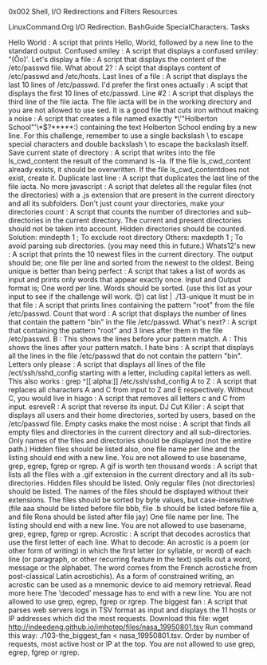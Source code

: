 0x002 Shell, I/O Redirections and Filters Resources

LinuxCommand.Org I/O Redirection.
BashGuide SpecialCharacters.
Tasks

Hello World : A script that prints Hello, World, followed by a new line to the standard output.
Confused smiley : A script that displays a confused smiley: "(Ôo)'.
Let's display a file : A script that displays the content of the /etc/passwd file.
What about 2? : A scipt that displays content of /etc/passwd and /etc/hosts.
Last lines of a file : A script that displays the last 10 lines of /etc/passwd.
I'd prefer the first ones actually : A scipt that displays the first 10 lines of etc/passwd.
Line #2 : A script that displays the third line of the file iacta.
    The file iacta will be in the working directory and you are not allowed to use sed.
It is a good file that cuts iron without making a noise : A script that creates a file named exactly \*\\'"Holberton School"\'\\*$\?\*\*\*\*\*:) containing the text Holberton School ending by a new line.
    For this challenge, remember to use a single backslash \ to escape special characters and double backslash \\ to escape the backslash itself.
Save current state of directory : A script that writes into the file ls_cwd_content the result of the command ls -la. If the file ls_cwd_content already exists, it should be overwritten. If the file ls_cwd_contentdoes not exist, create it.
Duplicate last line : A script that duplicates the last line of the file iacta.
No more javascript : A script that deletes all the regular files (not the directories) with a .js extension that are present in the current directory and all its subfolders.
Don't just count your directories, make your directories count : A script that counts the number of directories and sub-directories in the current directory.
    The current and present directories should not be taken into account.
    Hidden directories should be counted.
        Solution: mindepth 1 ; To exclude root directory
        Others: maxdepth 1 ; To avoid parsing sub directories. (you may need this in future.)
Whats12's new : A script that prints the 10 newest files in the current directory.
    The output should be; one file per line and sorted from the newest to the oldest.
Being unique is better than being perfect : A script that takes a list of words as input and prints only words that appear exactly once.
    Input and Output format is; One word per line.
    Words should be sorted. (use this list as your input to see if the challenge will work. 😊) cat list | ./13-unique
It must be in that file : A script that prints lines containing the pattern "root" from the file /etc/passwd.
Count that word : A script that displays the number of lines that contain the pattern "bin" in the file /etc/passwd.
What's next? : A script that containing the pattern "root" and 3 lines after them in the file /etc/passwd.
    B : This shows the lines before your pattern match.
    A : This shows the lines after your pattern match.
I hate bins : A script that displays all the lines in the file /etc/passwd that do not contain the pattern "bin".
Letters only please : A script that displays all lines of the file /ect/ssh/sshd_config starting with a letter, including capital letters as well.
    This also works : grep ^[[:alpha:]] /etc/ssh/sshd_config
A to Z : A script that replaces all characters A and C from input to Z and E respectively.
Without C, you would live in hiago : A script that removes all letters c and C from input.
esreveR : A script that reverse its input.
DJ Cut Killer : A scipt that displays all users and their home directories, sorted by users, based on the /etc/passwd file.
Empty casks make the most noise : A script that finds all empty files and directories in the current directory and all sub-directories.
    Only names of the files and directories should be displayed (not the entire path.)
    Hidden files should be listed also, one file name per line and the listing should end with a new line.
    You are not allowed to use basename, grep, egrep, fgrep or rgrep.
A gif is worth ten thousand words : A script that lists all the files with a .gif extension in the current directory and all its sub-directories.
    Hidden files should be listed.
    Only regular files (not directories) should be listed.
    The names of the files should be displayed without their extensions.
    The files should be sorted by byte values, but case-insensitive (file aaa should be listed before file bbb, file .b should be listed before file a, and file Rona should be listed after file jay)
    One file name per line.
    The listing should end with a new line.
    You are not allowed to use basename, grep, egrep, fgrep or rgrep.
Acrostic : A script that decodes acrostics that use the first letter of each line.
    What to decode: An acrostic is a poem (or other form of writing) in which the first letter (or syllable, or word) of each line (or paragraph, or other recurring feature in the text) spells out a word, message or the alphabet. The word comes from the French acrostiche from post-classical Latin acrostichis). As a form of constrained writing, an acrostic can be used as a mnemonic device to aid memory retrieval. Read more here
    The ‘decoded’ message has to end with a new line.
    You are not allowed to use grep, egrep, fgrep or rgrep.
The biggest fan : A script that parses web servers logs in TSV format as input and displays the 11 hosts or IP addresses which did the most requests.
    Download this file: wget http://indeedeng.github.io/imhotep/files/nasa_19950801.tsv
    Run command this way: ./103-the_biggest_fan < nasa_19950801.tsv.
    Order by number of requests, most active host or IP at the top.
    You are not allowed to use grep, egrep, fgrep or rgrep.
